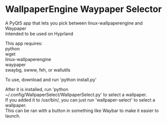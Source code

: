 # WallpaperEngine Waypaper Selector
A PyQt5 app that lets you pick between linux-wallpaperengine and Waypaper<br>
Intended to be used on Hyprland

<p>This app requires:<br>
python<br>
wget<br>
linux-wallpaperengine<br>
waypaper<br>
swaybg, swww, feh, or wallutils
<p>

To use, download and run 'python install.py'

<p>After it is installed, run 'python ~/.config/WallpaperSelect/WallpaperSelect.py' to select a wallpaper.<br>
If you added it to /usr/bin/, you can just run 'wallpaper-select' to select a wallpaper.<br>
This can be ran with a button in something like Waybar to make it easier to launch.
<p>
